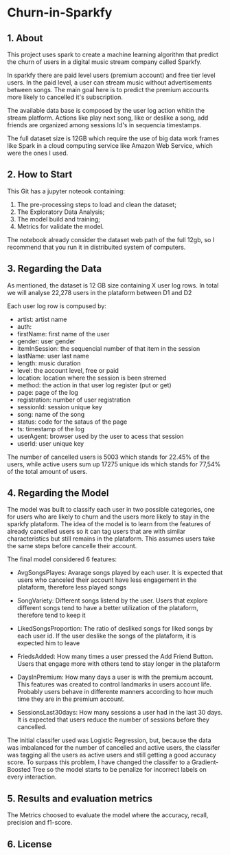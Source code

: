 # Churn-in-Sparkfy

## 1. About
This project uses spark to create a machine learning algorithm that predict the churn of users in a digital music stream company called Sparkfy. 

In sparkfy there are paid level users (premium account) and free tier level users. In the paid level, a user can stream music without advertisements between songs. The main goal here is to predict the premium accounts more likely to cancelled it's subscription.

The available data base is composed by the user log action whitin the stream platform. Actions like play next song, like or deslike a song, add friends are organized among sessions Id's in sequencia timestamps. 

The full dataset size is 12GB which require the use of big data work frames like Spark in a cloud computing service like Amazon Web Service, which were the ones I used.

## 2. How to Start 
This Git has a jupyter noteook containing:
  
  1. The pre-processing steps to load and clean the dataset;
  2. The Exploratory Data Analysis;
  3. The model build and training;
  4. Metrics for validate the model.
  
 The notebook already consider the dataset web path of the full 12gb, so I recommend that you run it in distribuited system of computers. 

## 3. Regarding the Data

As mentioned, the dataset is 12 GB size containing X user log rows. In total we will analyse 22,278 users in the plataform between D1 and D2

Each user log row is compused by:
- artist: artist name
- auth: 
- firstName: first name of the user
- gender: user gender
- itemInSession: the sequencial number of that item in the session
- lastName: user last name
- length: music duration 
- level: the account level, free or paid
- location: location where the session is been stremed
- method: the action in that user log register (put or get) 
- page: page of the log
- registration: number of user registration 
- sessionId: session unique key
- song: name of the song
- status: code for the sataus of the page
- ts: timestamp of the log 
- userAgent: browser used by the user to acess that session 
- userId: user unique key

The number of cancelled users is  5003 which stands for 22.45% of the users, while active users sum up 17275 unique ids which stands for  77,54% of the total amount of users.

## 4. Regarding the Model

The model was built to classify each user in two possible categories, one for users who are likely to churn and the users more likely to stay in the sparkfy plataform. The idea of the model is to learn from the features of already cancelled users so it can tag users that are with similar characteristics but still remains in the plataform. This assumes users take the same steps before cancelle their account.

The final model considered 6 features: 

- AvgSongsPlayes: Avarage songs played by each user. It is expected that users who canceled their account have less engagement in the plataform, therefore less 
                  played songs
                  
- SongVariety: Different songs listend by the user. Users that explore different songs tend to have a better utilization of the plataform, therefore tend to keep                it

- LikedSongsProportion: The ratio of desliked songs for liked songs by each user id. If the user deslike the songs of the plataform, it is expected him to leave

- FriedsAdded: How many times a user pressed the Add Friend Button. Users that engage more with others tend to stay longer in the plataform

- DaysInPremium: How many days a user is with the premium account. This features was created to control landmarks in users account life. Probably users behave in                  differente manners according to how much time they are in the premium account.

- SessionsLast30days: How many sessions a user had in the last 30 days. It is expected that users reduce the number of sessions before they cancelled.

The initial classifer used was Logistic Regression, but, because the data was imbalanced for the number of cancelled and active users, the classifer was tagging all the users as active users and still getting a good accuracy score. To surpass this problem, I have changed the classifer to a Gradient-Boosted Tree so the model starts to be penalize for incorrect labels on every interaction. 

## 5. Results and evaluation metrics

The Metrics choosed to evaluate the model where the accuracy, recall, precision and f1-score.

## 6. License

